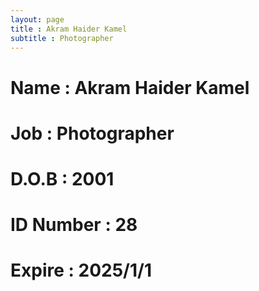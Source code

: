 ```yaml
---
layout: page
title : Akram Haider Kamel
subtitle : Photographer
---
```

# Name : Akram Haider Kamel 
# Job : Photographer
# D.O.B : 2001
# ID Number : 28
# Expire : 2025/1/1
